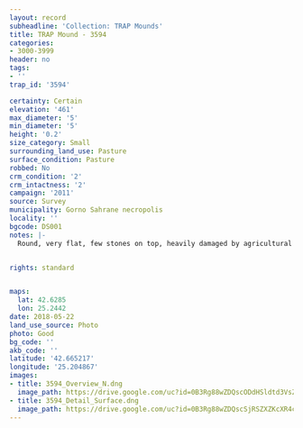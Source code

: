 ```yaml
---
layout: record
subheadline: 'Collection: TRAP Mounds'
title: TRAP Mound - 3594
categories:
- 3000-3999
header: no
tags:
- ''
trap_id: '3594'

certainty: Certain
elevation: '461'
max_diameter: '5'
min_diameter: '5'
height: '0.2'
size_category: Small
surrounding_land_use: Pasture
surface_condition: Pasture
robbed: No
crm_condition: '2'
crm_intactness: '2'
campaign: '2011'
source: Survey
municipality: Gorno Sahrane necropolis
locality: ''
bgcode: DS001
notes: |-
  Round, very flat, few stones on top, heavily damaged by agricultural activity.


rights: standard


maps:
  lat: 42.6285
  lon: 25.2442
date: 2018-05-22
land_use_source: Photo
photo: Good
bg_code: ''
akb_code: ''
latitude: '42.665217'
longitude: '25.204867'
images:
- title: 3594_Overview_N.dng
  image_path: https://drive.google.com/uc?id=0B3Rg88wZDQscODdHSldtd3VsZWs
- title: 3594_Detail_Surface.dng
  image_path: https://drive.google.com/uc?id=0B3Rg88wZDQscSjRSZXZKcXR4cXM
---
```

